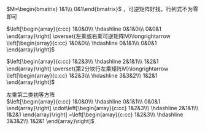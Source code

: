  $M=\begin{bmatrix}    
1&1\\\ 0&1\end{bmatrix}$ ，可逆矩阵好找，行列式不为零即可    
    
 $\left[\begin{array}{c:cc}    
1&0&0\\\     
\hdashline    
0&1&0\\\     
0&0&1    
\end{array}\right]    
\overset{左乘或右乘可逆矩阵M}\longrightarrow    
\left[\begin{array}{c:cc}    
1&0&0\\\     
\hdashline    
0&1&1\\\     
0&0&1    
\end{array}\right]$     
    
 $\left[\begin{array}{c:cc}    
1&2&3\\\     
\hdashline    
2&1&1\\\     
1&2&1    
\end{array}\right]    
\overset{第2分块行左乘矩阵M}\longrightarrow    
\left[\begin{array}{c:cc}    
1&2&3\\\     
\hdashline    
3&3&2\\\     
1&2&1    
\end{array}\right]$     
    
左乘第二类初等方阵    
 $\left[\begin{array}{c:cc}    
1&0&0\\\     
\hdashline    
0&1&1\\\     
0&0&1    
\end{array}\right]    
\cdot\left[\begin{array}{c:cc}    
1&2&3\\\     
\hdashline    
2&1&1\\\     
1&2&1    
\end{array}\right]    
=\left[\begin{array}{c:cc}    
1&2&3\\\     
\hdashline    
3&3&2\\\     
1&2&1    
\end{array}\right]$     
